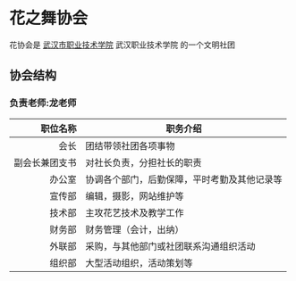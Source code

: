 # 花之舞协会
花协会是 
[武汉市职业技术学院](http://wwww.wtc.edu.cn) 武汉职业技术学院 
的一个文明社团
## 协会结构
### 负责老师:龙老师
| 职位名称| 职务介绍|
| --: |--|
| 会长|团结带领社团各项事物|
| 副会长兼团支书|对社长负责，分担社长的职责|
| 办公室|协调各个部门，后勤保障，平时考勤及其他记录等|
|宣传部|编辑，摄影，网站维护等|
| 技术部|主攻花艺技术及教学工作|
| 财务部|财务管理（会计，出纳）|
|外联部|采购，与其他部门或社团联系沟通组织活动|
| 组织部|大型活动组织，活动策划等|
